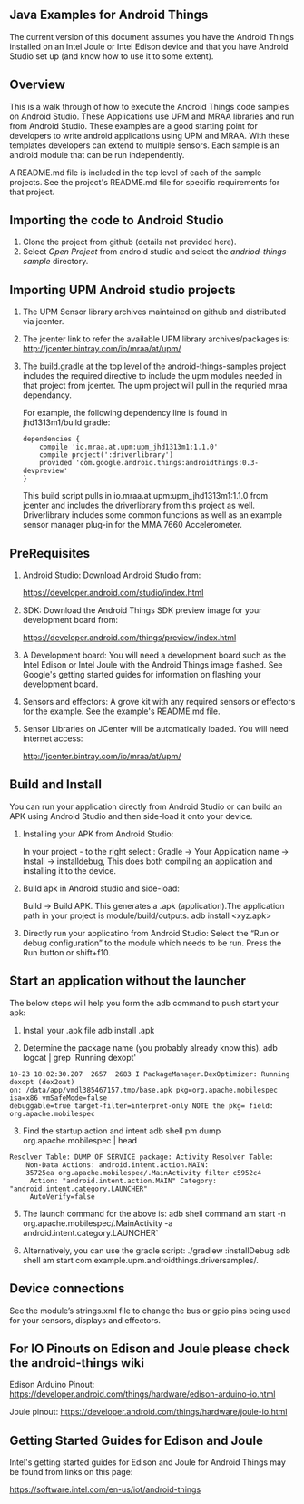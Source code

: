 Java Examples for Android Things
--------------------------------

The current version of this document assumes you have the Android Things installed on an
Intel Joule or Intel Edison device and that you have Android Studio set up (and know how to use
it to some extent).

Overview
--------
This is a walk through of how to execute the Android Things code samples on Android
Studio.  These Applications use UPM and MRAA libraries and run from Android Studio. These
examples are a good starting point for developers to write android applications using UPM
and MRAA. With these templates developers can extend to multiple sensors. Each sample is
an android module that can be run independently.

A README.md file is included in the top level of each of the sample projects. See the
project's README.md file for specific requirements for that project.


Importing the code to Android Studio
------------------------------------

1. Clone the project from github (details not provided here).
2. Select _Open Project_ from android studio and select the _andriod-things-sample_ directory.


Importing UPM Android studio projects
-------------------------------------

1. The UPM Sensor library archives maintained on github and distributed via jcenter.

2. The jcenter link to refer the available UPM library archives/packages is:
   http://jcenter.bintray.com/io/mraa/at/upm/
   
3. The build.gradle at the top level of the android-things-samples project includes the
   required directive to include the upm modules needed in that project from jcenter. The
   upm project will pull in the requried mraa dependancy.
   
   For example, the following dependency line is found in jhd1313m1/build.gradle:
   
   ````
   dependencies {
       compile 'io.mraa.at.upm:upm_jhd1313m1:1.1.0'
       compile project(':driverlibrary')
       provided 'com.google.android.things:androidthings:0.3-devpreview'
   }
    ````

   This build script pulls in io.mraa.at.upm:upm_jhd1313m1:1.1.0 from jcenter and includes the 
   driverlibrary from this project as well. Driverlibrary includes some common functions as well as
   an example sensor manager plug-in for the MMA 7660 Accelerometer.


PreRequisites
-------------
1. Android Studio: Download Android Studio from:

   https://developer.android.com/studio/index.html
   
2. SDK: Download the Android Things SDK preview image for your development board from:

   https://developer.android.com/things/preview/index.html
   
3. A Development board: You will need a development board such as the Intel Edison or Intel Joule
   with the Android Things image flashed. See Google's getting started guides for information on
   flashing  your development board.
   
4. Sensors and effectors: A grove kit with any required sensors or effectors for the example.
   See the example's README.md file.

5. Sensor Libraries on JCenter will be automatically loaded. You will need internet access:

   http://jcenter.bintray.com/io/mraa/at/upm/


Build and Install
-----------------

You can run your application directly from Android Studio or can build an APK using Android Studio
and then side-load it onto your device.

1. Installing your APK from Android Studio:

    In your project - to the right select :
    Gradle -> Your Application name -> Install -> installdebug,
    This does both compiling an application and installing it to the device.
    
2. Build apk in Android studio and side-load:

    Build -> Build APK.
    This generates a .apk (application).The application path in your project is
    module/build/outputs.
      adb install <xyz.apk>
      
3. Directly run your applicatino from Android Studio:
    Select the “Run or debug configuration” to the module which needs to be run.
    Press the Run button or shift+f10.


Start an application without the launcher
-----------------------------------------

The below steps will help you form the adb command to push start your apk:

1. Install your .apk file
   adb install <filename>.apk

2. Determine the package name (you probably already know this).
   adb logcat | grep 'Running dexopt'
 ````
 10-23 18:02:30.207  2657  2683 I PackageManager.DexOptimizer: Running dexopt (dex2oat)
 on: /data/app/vmdl385467157.tmp/base.apk pkg=org.apache.mobilespec isa=x86 vmSafeMode=false
 debuggable=true target-filter=interpret-only NOTE the pkg= field: org.apache.mobilespec
 ````

3. Find the startup action and intent
   adb shell pm dump org.apache.mobilespec | head
 ````
 Resolver Table: DUMP OF SERVICE package: Activity Resolver Table:
	 Non-Data Actions: android.intent.action.MAIN:
	 35725ea org.apache.mobilespec/.MainActivity filter c5952c4
	  Action: "android.intent.action.MAIN" Category: "android.intent.category.LAUNCHER"
	  AutoVerify=false
 ````

5. The launch command for the above is:
   adb shell command am start -n org.apache.mobilespec/.MainActivity -a android.intent.category.LAUNCHER`

6. Alternatively, you can use the gradle script:
   ./gradlew <module>:installDebug adb shell am start com.example.upm.androidthings.driversamples/.<ModuleActivity>


Device connections
------------------
See the module’s strings.xml file to change the bus or gpio pins being used for your sensors,
displays and effectors.


For IO Pinouts on Edison and Joule please check the android-things wiki
-----------------------------------------------------------------------
Edison Arduino Pinout: https://developer.android.com/things/hardware/edison-arduino-io.html

Joule pinout: https://developer.android.com/things/hardware/joule-io.html


Getting Started Guides for Edison and Joule
-------------------------------------------
Intel's getting started guides for Edison and Joule for Android Things may be found from
links on this page:

  https://software.intel.com/en-us/iot/android-things

